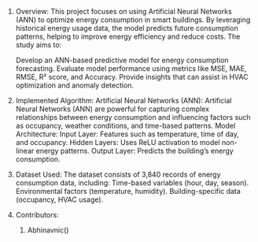 1. Overview:
   This project focuses on using Artificial Neural Networks (ANN) to optimize energy consumption in smart buildings. By leveraging historical energy usage data, the model predicts future consumption patterns, helping to improve energy efficiency and reduce costs.
   The study aims to:

   Develop an ANN-based predictive model for energy consumption forecasting.
   Evaluate model performance using metrics like MSE, MAE, RMSE, R² score, and Accuracy.
   Provide insights that can assist in HVAC optimization and anomaly detection.

2. Implemented Algorithm: Artificial Neural Networks (ANN):
   Artificial Neural Networks (ANN) are powerful for capturing complex relationships between energy consumption and influencing factors such as occupancy, weather conditions, and time-based patterns.
   Model Architecture:
   Input Layer: Features such as temperature, time of day, and occupancy.
   Hidden Layers: Uses ReLU activation to model non-linear energy patterns.
   Output Layer: Predicts the building’s energy consumption.

3. Dataset Used:
   The dataset consists of 3,840 records of energy consumption data, including:
   Time-based variables (hour, day, season).
   Environmental factors (temperature, humidity).
   Building-specific data (occupancy, HVAC usage).

4. Contributors:
   1. Abhinavnic()
   
